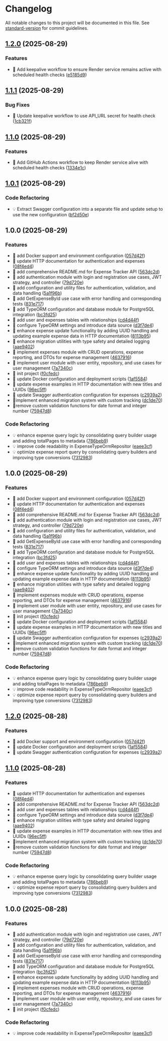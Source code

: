# Changelog

All notable changes to this project will be documented in this file. See [standard-version](https://github.com/conventional-changelog/standard-version) for commit guidelines.

## [1.2.0](https://github.com/nathakritbc/expense_tracker_api/compare/v1.1.1...v1.2.0) (2025-08-29)

### Features

* 🎸 Add keepalive workflow to ensure Render service remains active with scheduled health checks ([e5185d9](https://github.com/nathakritbc/expense_tracker_api/commit/e5185d98a241fec2fb44b22ac74c8cdd880233be))

## [1.1.1](https://github.com/nathakritbc/expense_tracker_api/compare/v1.1.0...v1.1.1) (2025-08-29)

### Bug Fixes

* 🐛 Update keepalive workflow to use API_URL secret for health check ([1cb321f](https://github.com/nathakritbc/expense_tracker_api/commit/1cb321fcfe5b2a8493079654166f8494f0f51a11))

## [1.1.0](https://github.com/nathakritbc/expense_tracker_api/compare/v1.0.1...v1.1.0) (2025-08-29)

### Features

* 🎸 Add GitHub Actions workflow to keep Render service alive with scheduled health checks ([1334e1c](https://github.com/nathakritbc/expense_tracker_api/commit/1334e1cf44a9d200226200b60acc058f87f4794e))

## [1.0.1](https://github.com/nathakritbc/expense_tracker_api/compare/v1.0.0...v1.0.1) (2025-08-29)

### Code Refactoring

* 💡 Extract Swagger configuration into a separate file and update setup to use the new configuration ([bf2d50e](https://github.com/nathakritbc/expense_tracker_api/commit/bf2d50e29b413626a63162703116b61f2f4593ee))

## 1.0.0 (2025-08-29)

### Features

*  🎸 add Docker support and environment configuration ([057d42f](https://github.com/nathakritbc/expense_tracker_api/commit/057d42fdba32e2f179563ac30b48fc984f7de814))
*  🎸 update HTTP documentation for authentication and expenses ([08f4ed4](https://github.com/nathakritbc/expense_tracker_api/commit/08f4ed45222221e7328e89266aa8f2946cc50455))
* 🎉 add comprehensive README.md for Expense Tracker API ([563dc2d](https://github.com/nathakritbc/expense_tracker_api/commit/563dc2d76115690e433187df3de32126a0446293))
* 🎸 add authentication module with login and registration use cases, JWT strategy, and controller ([79d720e](https://github.com/nathakritbc/expense_tracker_api/commit/79d720e1f7ca6d69df2cfb13bb19383dfd4dc5c6))
* 🎸 add configuration and utility files for authentication, validation, and data handling ([5a1f96b](https://github.com/nathakritbc/expense_tracker_api/commit/5a1f96b405320a680d832289615ad07df1bb6d67))
* 🎸 add GetExpenseById use case with error handling and corresponding tests ([831e717](https://github.com/nathakritbc/expense_tracker_api/commit/831e717796dc86f334db90edea0456daaf97f761))
* 🎸 add TypeORM configuration and database module for PostgreSQL integration ([bc3fd25](https://github.com/nathakritbc/expense_tracker_api/commit/bc3fd2533e5697b8ca607d64e99ef7fe82c2864e))
* 🎸 add user and expenses tables with relationships ([cd4d44f](https://github.com/nathakritbc/expense_tracker_api/commit/cd4d44f455a9dafd09e0b45e1445658909d6f813))
* 🎸 configure TypeORM settings and introduce data source ([d3f7de4](https://github.com/nathakritbc/expense_tracker_api/commit/d3f7de4bd1d4c32411a3eb9d01a01c6747a67f29))
* 🎸 enhance expense update functionality by adding UUID handling and updating example expense data in HTTP documentation ([8113b95](https://github.com/nathakritbc/expense_tracker_api/commit/8113b9500c35fa4c5fb48c88cd61cc1cb5117804))
* 🎸 enhance migration utilities with type safety and detailed logging ([aae9402](https://github.com/nathakritbc/expense_tracker_api/commit/aae9402bc3c1a273bef6b795d0b9dc6cb619d39c))
* 🎸 implement expenses module with CRUD operations, expense reporting, and DTOs for expense management ([4637916](https://github.com/nathakritbc/expense_tracker_api/commit/46379163cfa4aa7447b69ac9104fa2537246cef5))
* 🎸 implement user module with user entity, repository, and use cases for user management ([7a7340c](https://github.com/nathakritbc/expense_tracker_api/commit/7a7340c621216b7602d5fd53106ed54296536824))
* 🎸 init project ([f0cfedc](https://github.com/nathakritbc/expense_tracker_api/commit/f0cfedca42bf6ed0243bde678f4ffafe8e2e83d1))
* 🎸 update Docker configuration and deployment scripts ([1af5584](https://github.com/nathakritbc/expense_tracker_api/commit/1af558498ae2a0a5d02f00ffa790ca87639b2c47))
* 🎸 update expense examples in HTTP documentation with new titles and UUIDs ([96ec5ff](https://github.com/nathakritbc/expense_tracker_api/commit/96ec5ffb8a7becfe3d7ee31974ac5ebc2782d75b))
* 🎸 update Swagger authentication configuration for expenses ([c2939a2](https://github.com/nathakritbc/expense_tracker_api/commit/c2939a28125e9e98cb85a9918258bcc347ab106b))
* 🎸implement enhanced migration system with custom tracking ([dc1de70](https://github.com/nathakritbc/expense_tracker_api/commit/dc1de702fa1c9cc28b57e85f17b9f7401480524a))
* 🎸remove custom validation functions for date format and integer number ([75947d8](https://github.com/nathakritbc/expense_tracker_api/commit/75947d8a2f86c6575546a16297abac0a4ca82754))

### Code Refactoring

* 💡 enhance expense query logic by consolidating query builder usage and adding totalPages to metadata ([786beb9](https://github.com/nathakritbc/expense_tracker_api/commit/786beb966b378a5b1ccb1b07453afbb0a5104297))
* 💡 improve code readability in ExpenseTypeOrmRepositor ([eaee3cf](https://github.com/nathakritbc/expense_tracker_api/commit/eaee3cf324c9d36b0c00f0b1500bb914f0ca7ec1))
* 💡 optimize expense report query by consolidating query builders and improving type conversions ([7312983](https://github.com/nathakritbc/expense_tracker_api/commit/7312983aba694bf48c7e9f68bf9bfa6ad4e61d02))

## 1.0.0 (2025-08-29)

### Features

*  🎸 add Docker support and environment configuration ([057d42f](https://github.com/nathakritbc/expense_tracker_api/commit/057d42fdba32e2f179563ac30b48fc984f7de814))
*  🎸 update HTTP documentation for authentication and expenses ([08f4ed4](https://github.com/nathakritbc/expense_tracker_api/commit/08f4ed45222221e7328e89266aa8f2946cc50455))
* 🎉 add comprehensive README.md for Expense Tracker API ([563dc2d](https://github.com/nathakritbc/expense_tracker_api/commit/563dc2d76115690e433187df3de32126a0446293))
* 🎸 add authentication module with login and registration use cases, JWT strategy, and controller ([79d720e](https://github.com/nathakritbc/expense_tracker_api/commit/79d720e1f7ca6d69df2cfb13bb19383dfd4dc5c6))
* 🎸 add configuration and utility files for authentication, validation, and data handling ([5a1f96b](https://github.com/nathakritbc/expense_tracker_api/commit/5a1f96b405320a680d832289615ad07df1bb6d67))
* 🎸 add GetExpenseById use case with error handling and corresponding tests ([831e717](https://github.com/nathakritbc/expense_tracker_api/commit/831e717796dc86f334db90edea0456daaf97f761))
* 🎸 add TypeORM configuration and database module for PostgreSQL integration ([bc3fd25](https://github.com/nathakritbc/expense_tracker_api/commit/bc3fd2533e5697b8ca607d64e99ef7fe82c2864e))
* 🎸 add user and expenses tables with relationships ([cd4d44f](https://github.com/nathakritbc/expense_tracker_api/commit/cd4d44f455a9dafd09e0b45e1445658909d6f813))
* 🎸 configure TypeORM settings and introduce data source ([d3f7de4](https://github.com/nathakritbc/expense_tracker_api/commit/d3f7de4bd1d4c32411a3eb9d01a01c6747a67f29))
* 🎸 enhance expense update functionality by adding UUID handling and updating example expense data in HTTP documentation ([8113b95](https://github.com/nathakritbc/expense_tracker_api/commit/8113b9500c35fa4c5fb48c88cd61cc1cb5117804))
* 🎸 enhance migration utilities with type safety and detailed logging ([aae9402](https://github.com/nathakritbc/expense_tracker_api/commit/aae9402bc3c1a273bef6b795d0b9dc6cb619d39c))
* 🎸 implement expenses module with CRUD operations, expense reporting, and DTOs for expense management ([4637916](https://github.com/nathakritbc/expense_tracker_api/commit/46379163cfa4aa7447b69ac9104fa2537246cef5))
* 🎸 implement user module with user entity, repository, and use cases for user management ([7a7340c](https://github.com/nathakritbc/expense_tracker_api/commit/7a7340c621216b7602d5fd53106ed54296536824))
* 🎸 init project ([f0cfedc](https://github.com/nathakritbc/expense_tracker_api/commit/f0cfedca42bf6ed0243bde678f4ffafe8e2e83d1))
* 🎸 update Docker configuration and deployment scripts ([1af5584](https://github.com/nathakritbc/expense_tracker_api/commit/1af558498ae2a0a5d02f00ffa790ca87639b2c47))
* 🎸 update expense examples in HTTP documentation with new titles and UUIDs ([96ec5ff](https://github.com/nathakritbc/expense_tracker_api/commit/96ec5ffb8a7becfe3d7ee31974ac5ebc2782d75b))
* 🎸 update Swagger authentication configuration for expenses ([c2939a2](https://github.com/nathakritbc/expense_tracker_api/commit/c2939a28125e9e98cb85a9918258bcc347ab106b))
* 🎸implement enhanced migration system with custom tracking ([dc1de70](https://github.com/nathakritbc/expense_tracker_api/commit/dc1de702fa1c9cc28b57e85f17b9f7401480524a))
* 🎸remove custom validation functions for date format and integer number ([75947d8](https://github.com/nathakritbc/expense_tracker_api/commit/75947d8a2f86c6575546a16297abac0a4ca82754))

### Code Refactoring

* 💡 enhance expense query logic by consolidating query builder usage and adding totalPages to metadata ([786beb9](https://github.com/nathakritbc/expense_tracker_api/commit/786beb966b378a5b1ccb1b07453afbb0a5104297))
* 💡 improve code readability in ExpenseTypeOrmRepositor ([eaee3cf](https://github.com/nathakritbc/expense_tracker_api/commit/eaee3cf324c9d36b0c00f0b1500bb914f0ca7ec1))
* 💡 optimize expense report query by consolidating query builders and improving type conversions ([7312983](https://github.com/nathakritbc/expense_tracker_api/commit/7312983aba694bf48c7e9f68bf9bfa6ad4e61d02))

## [1.2.0](https://github.com/nathakritbc/expense_tracker_api/compare/v1.1.0...v1.2.0) (2025-08-28)

### Features

*  🎸 add Docker support and environment configuration ([057d42f](https://github.com/nathakritbc/expense_tracker_api/commit/057d42fdba32e2f179563ac30b48fc984f7de814))
* 🎸 update Docker configuration and deployment scripts ([1af5584](https://github.com/nathakritbc/expense_tracker_api/commit/1af558498ae2a0a5d02f00ffa790ca87639b2c47))
* 🎸 update Swagger authentication configuration for expenses ([c2939a2](https://github.com/nathakritbc/expense_tracker_api/commit/c2939a28125e9e98cb85a9918258bcc347ab106b))

## [1.1.0](https://github.com/nathakritbc/expense_tracker_api/compare/v1.0.0...v1.1.0) (2025-08-28)

### Features

*  🎸 update HTTP documentation for authentication and expenses ([08f4ed4](https://github.com/nathakritbc/expense_tracker_api/commit/08f4ed45222221e7328e89266aa8f2946cc50455))
* 🎉 add comprehensive README.md for Expense Tracker API ([563dc2d](https://github.com/nathakritbc/expense_tracker_api/commit/563dc2d76115690e433187df3de32126a0446293))
* 🎸 add user and expenses tables with relationships ([cd4d44f](https://github.com/nathakritbc/expense_tracker_api/commit/cd4d44f455a9dafd09e0b45e1445658909d6f813))
* 🎸 configure TypeORM settings and introduce data source ([d3f7de4](https://github.com/nathakritbc/expense_tracker_api/commit/d3f7de4bd1d4c32411a3eb9d01a01c6747a67f29))
* 🎸 enhance migration utilities with type safety and detailed logging ([aae9402](https://github.com/nathakritbc/expense_tracker_api/commit/aae9402bc3c1a273bef6b795d0b9dc6cb619d39c))
* 🎸 update expense examples in HTTP documentation with new titles and UUIDs ([96ec5ff](https://github.com/nathakritbc/expense_tracker_api/commit/96ec5ffb8a7becfe3d7ee31974ac5ebc2782d75b))
* 🎸implement enhanced migration system with custom tracking ([dc1de70](https://github.com/nathakritbc/expense_tracker_api/commit/dc1de702fa1c9cc28b57e85f17b9f7401480524a))
* 🎸remove custom validation functions for date format and integer number ([75947d8](https://github.com/nathakritbc/expense_tracker_api/commit/75947d8a2f86c6575546a16297abac0a4ca82754))

### Code Refactoring

* 💡 enhance expense query logic by consolidating query builder usage and adding totalPages to metadata ([786beb9](https://github.com/nathakritbc/expense_tracker_api/commit/786beb966b378a5b1ccb1b07453afbb0a5104297))
* 💡 optimize expense report query by consolidating query builders and improving type conversions ([7312983](https://github.com/nathakritbc/expense_tracker_api/commit/7312983aba694bf48c7e9f68bf9bfa6ad4e61d02))

## 1.0.0 (2025-08-28)

### Features

* 🎸 add authentication module with login and registration use cases, JWT strategy, and controller ([79d720e](https://github.com/nathakritbc/expense_tracker_api/commit/79d720e1f7ca6d69df2cfb13bb19383dfd4dc5c6))
* 🎸 add configuration and utility files for authentication, validation, and data handling ([5a1f96b](https://github.com/nathakritbc/expense_tracker_api/commit/5a1f96b405320a680d832289615ad07df1bb6d67))
* 🎸 add GetExpenseById use case with error handling and corresponding tests ([831e717](https://github.com/nathakritbc/expense_tracker_api/commit/831e717796dc86f334db90edea0456daaf97f761))
* 🎸 add TypeORM configuration and database module for PostgreSQL integration ([bc3fd25](https://github.com/nathakritbc/expense_tracker_api/commit/bc3fd2533e5697b8ca607d64e99ef7fe82c2864e))
* 🎸 enhance expense update functionality by adding UUID handling and updating example expense data in HTTP documentation ([8113b95](https://github.com/nathakritbc/expense_tracker_api/commit/8113b9500c35fa4c5fb48c88cd61cc1cb5117804))
* 🎸 implement expenses module with CRUD operations, expense reporting, and DTOs for expense management ([4637916](https://github.com/nathakritbc/expense_tracker_api/commit/46379163cfa4aa7447b69ac9104fa2537246cef5))
* 🎸 implement user module with user entity, repository, and use cases for user management ([7a7340c](https://github.com/nathakritbc/expense_tracker_api/commit/7a7340c621216b7602d5fd53106ed54296536824))
* 🎸 init project ([f0cfedc](https://github.com/nathakritbc/expense_tracker_api/commit/f0cfedca42bf6ed0243bde678f4ffafe8e2e83d1))

### Code Refactoring

* 💡 improve code readability in ExpenseTypeOrmRepositor ([eaee3cf](https://github.com/nathakritbc/expense_tracker_api/commit/eaee3cf324c9d36b0c00f0b1500bb914f0ca7ec1))
